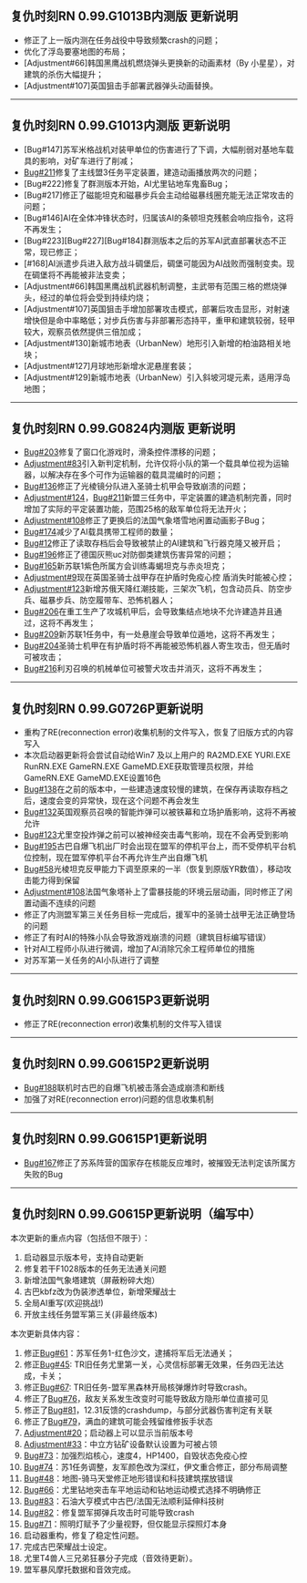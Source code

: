## 复仇时刻RN 0.99.G1013B内测版 更新说明
* 修正了上一版内测在任务战役中导致频繁crash的问题；
* 优化了浮岛要塞地图的布局；
* [Adjustment#66]韩国黑鹰战机燃烧弹头更换新的动画素材（By 小星星），对建筑的杀伤大幅提升；
* [Adjustment#107]英国狙击手部署武器弹头动画替换。

***

## 复仇时刻RN 0.99.G1013内测版 更新说明
* [Bug#147]苏军米格战机对装甲单位的伤害进行了下调，大幅削弱对基地车载具的影响，对矿车进行了削减；
* [Bug#211]修复了主线盟3任务平定装置，建造动画播放两次的问题；
* [Bug#222]修复了群测版本开始，AI尤里钻地车鬼畜Bug；
* [Bug#217]修正了磁能坦克和磁暴步兵会主动给磁暴线圈充能无法正常攻击的问题；
* [Bug#146]AI在全体冲锋状态时，归属该AI的条顿坦克残骸会响应指令，这将不再发生； 
* [Bug#223][Bug#227][Bug#184]群测版本之后的苏军AI武直部署状态不正常，现已修正；
* [#168]AI派遣步兵进入敌方战斗碉堡后，碉堡可能因为AI战败而强制变卖。现在碉堡将不再能被非法变卖；
* [Adjustment#66]韩国黑鹰战机武器机制调整，主武带有范围三格的燃烧弹头，经过的单位将会受到持续灼烧；
* [Adjustment#107]英国狙击手增加部署攻击模式，部署后攻击显形，对射速增快但是命中率略低；对步兵伤害与非部署形态持平，重甲和建筑较弱，轻甲较大，观察员依然提供三倍加成；
* [Adjustment#130]新城市地表（UrbanNew）地形引入新增的柏油路相关地块；
* [Adjustment#127]月球地形新增水泥悬崖套装；
* [Adjustment#129]新城市地表（UrbanNew）引入斜坡河堤元素，适用浮岛地图；

***

## 复仇时刻RN 0.99.G0824内测版 更新说明
* [Bug#203]修复了窗口化游戏时，滑条控件漂移的问题；
* [Adjustment#83]引入新判定机制，允许仅将小队的第一个载具单位视为运输器，以解决存在多个可作为运输器的载具混编时的问题；
* [Bug#136]修正了光棱镜分队进入圣骑士机甲会导致崩溃的问题；
* [Adjustment#124]，[Bug#211]新盟三任务中，平定装置的建造机制完善，同时增加了实际的平定装置功能，范围25格的敌军单位将无法开火； 
* [Adjustment#108]修正了更换后的法国气象塔雪地闲置动画影子Bug；
* [Bug#174]减少了AI载具携带工程师的数量；
* [Bug#12]修正了读取存档后会导致被禁止的AI建筑和飞行器克隆又被开启；
* [Bug#196]修正了德国灰熊uc对防御类建筑伤害异常的问题；
* [Bug#165]新苏联1紫色所属方会训练毒蝎坦克与赤炎坦克；
* [Adjustment#9]现在英国圣骑士战甲存在护盾时免疫心控 盾消失时能被心控；
* [Adjustment#123]新增苏俄天降红潮技能，三架次飞机，包含动员兵、防空步兵、磁暴步兵、防空履带车、恐怖机器人；
* [Bug#206]在重工生产了攻城机甲后，会导致集结点地块不允许建造并且通过，这将不再发生；
* [Bug#209]新苏联1任务中，有一处悬崖会导致单位遁地，这将不再发生；
* [Bug#204]圣骑士机甲在有护盾时将不再能被恐怖机器人寄生攻击，但无盾时可被攻击；
* [Bug#216]利刃召唤的机械单位可被警犬攻击并消灭，这将不再发生；

***
## 复仇时刻RN 0.99.G0726P更新说明
* 重构了RE(reconnection error)收集机制的文件写入，恢复了旧版方式的内容写入
* 本次启动器更新将会尝试自动给Win7 及以上用户的 RA2MD.EXE YURI.EXE RunRN.EXE GameRN.EXE GameMD.EXE获取管理员权限，并给GameRN.EXE GameMD.EXE设置16色
* [Bug#138]在之前的版本中，一些建造速度较慢的建筑，在保存再读取存档之后，速度会变的异常快，现在这个问题不再会发生
* [Bug#132]英国观察员召唤的智能炸弹可以被铁幕和立场护盾影响，这将不再被允许
* [Bug#123]尤里空投炸弹之前可以被神经突击毒气影响，现在不会再受到影响
* [Bug#195]古巴自爆飞机出厂时会出现在盟军的停机平台上，而不受停机平台机位控制，现在盟军停机平台不再允许生产出自爆飞机
* [Bug#58]光棱坦克反甲能力下调至原来的一半（恢复到原版YR数值），移动攻击能力得到保留
* [Adjustment#108]法国气象塔补上了雷暴技能的环境云层动画，同时修正了闲置动画不连续的问题
* 修正了内测盟军第三关任务目标一完成后，援军中的圣骑士战甲无法正确登场的问题
* 修正了有时AI的特殊小队会导致游戏崩溃的问题（建筑目标编写错误）
* 针对AI工程师小队进行微调，增加了AI消除冗余工程师单位的措施
* 对苏军第一关任务的AI小队进行了调整

***

## 复仇时刻RN 0.99.G0615P3更新说明
* 修正了RE(reconnection error)收集机制的文件写入错误

***
## 复仇时刻RN 0.99.G0615P2更新说明

* [Bug#188]联机时古巴的自爆飞机被击落会造成崩溃和断线
* 加强了对RE(reconnection error)问题的信息收集机制

***

## 复仇时刻RN 0.99.G0615P1更新说明

* [Bug#167]修正了苏系阵营的国家存在核能反应堆时，被摧毁无法判定该所属方失败的Bug

***

## 复仇时刻RN 0.99.G0615P更新说明（编写中）
本次更新的重点内容（包括但不限于）：
1. 启动器显示版本号，支持自动更新
2. 修复若干F1028版本的任务无法通关问题
3. 新增法国气象塔建筑（屏蔽粉碎大炮）
4. 古巴kbfz改为伪装渗透单位，新增荣耀战士
5. 全局AI重写(欢迎挑战!)
6. 开放主线任务盟军第三关(非最终版本)

本次更新具体内容：
1. 修正[Bug#61]：苏军任务1-红色沙文，逮捕将军后无法通关；
2. 修正[Bug#45]: TR旧任务尤里第一关，心灵信标部署无效果，任务四无法达成，卡关；
3. 修正[Bug#67]: TR旧任务-盟军黑森林开局核弹爆炸时导致crash。
4. 修正了[Bug#76]，敌友关系发生改变时可能导致敌方隐形单位直接可见
5. 修正了[Bug#81]，12.31反馈的crashdump，与部分武器伤害判定有关联
6. 修正了[Bug#79]，满血的建筑可能会残留维修扳手状态
7. [Adjustment#20]；启动器上可以显示当前版本号
8. [Adjustment#33]：中立方钻矿设备默认设置为可被占领
9. [Bug#73]：加强烈焰核心，速度4，HP1400，自毁状态免疫心控
10. [Bug#74]：苏1任务调整，友军颜色改为深红，伊文重合修正，部分布局调整
11. [Bug#48]：地图-骑马天堂修正地形错误和科技建筑摆放错误
12. [Bug#66]：尤里钻地突击车平地运动和钻地运动模式选择不明确修正
13. [Bug#83]：石油大亨模式中古巴/法国无法顺利延伸科技树
14. [Bug#82]：修复盟军掷弹兵攻击时可能导致crash
15. [Bug#71]：照明灯赋予了少量视野，但仅能显示探照灯本身
16. 启动器重构，修复了稳定性问题。
17. 完成古巴荣耀战士设定。
18. 尤里T4兽人三兄弟狂暴分子完成（音效待更新）。
19. 盟军暴风摩托数据和音效完成。


[Bug#12]:https://github.com/Zero-Fanker/RN_All_Issues/issues/12
[Bug#45]:https://github.com/Zero-Fanker/RN_All_Issues/issues/45
[Bug#48]:https://github.com/Zero-Fanker/RN_All_Issues/issues/48
[Bug#58]:https://github.com/Zero-Fanker/RN_All_Issues/issues/58
[Bug#61]:https://github.com/Zero-Fanker/RN_All_Issues/issues/61
[Bug#66]:https://github.com/Zero-Fanker/RN_All_Issues/issues/66
[Bug#67]:https://github.com/Zero-Fanker/RN_All_Issues/issues/67
[Bug#71]:https://github.com/Zero-Fanker/RN_All_Issues/issues/71
[Bug#73]:https://github.com/Zero-Fanker/RN_All_Issues/issues/73
[Bug#74]:https://github.com/Zero-Fanker/RN_All_Issues/issues/74
[Bug#76]:https://github.com/Zero-Fanker/RN_All_Issues/issues/76
[Bug#79]:https://github.com/Zero-Fanker/RN_All_Issues/issues/79
[Bug#81]:https://github.com/Zero-Fanker/RN_All_Issues/issues/81
[Bug#82]:https://github.com/Zero-Fanker/RN_All_Issues/issues/82
[Bug#83]:https://github.com/Zero-Fanker/RN_All_Issues/issues/83
[Bug#123]:https://github.com/Zero-Fanker/RN_All_Issues/issues/123
[Bug#132]:https://github.com/Zero-Fanker/RN_All_Issues/issues/132
[Bug#136]:https://github.com/Zero-Fanker/RN_All_Issues/issues/136
[Bug#138]:https://github.com/Zero-Fanker/RN_All_Issues/issues/138
[Bug#165]:https://github.com/Zero-Fanker/RN_All_Issues/issues/165
[Bug#167]:https://github.com/Zero-Fanker/RN_All_Issues/issues/167
[Bug#174]:https://github.com/Zero-Fanker/RN_All_Issues/issues/174
[Bug#188]:https://github.com/Zero-Fanker/RN_All_Issues/issues/188
[Bug#195]:https://github.com/Zero-Fanker/RN_All_Issues/issues/195
[Bug#196]:https://github.com/Zero-Fanker/RN_All_Issues/issues/196
[Bug#203]:https://github.com/Zero-Fanker/RN_All_Issues/issues/203
[Bug#204]:https://github.com/Zero-Fanker/RN_All_Issues/issues/204
[Bug#206]:https://github.com/Zero-Fanker/RN_All_Issues/issues/206
[Bug#209]:https://github.com/Zero-Fanker/RN_All_Issues/issues/209
[Bug#211]:https://github.com/Zero-Fanker/RN_All_Issues/issues/211
[Bug#216]:https://github.com/Zero-Fanker/RN_All_Issues/issues/216
[Adjustment#9]:https://github.com/Zero-Fanker/RN_Internal_Issues/issues/9
[Adjustment#20]:https://github.com/Zero-Fanker/RN_Internal_Issues/issues/20
[Adjustment#33]:https://github.com/Zero-Fanker/RN_Internal_Issues/issues/33
[Adjustment#83]:https://github.com/Zero-Fanker/RN_Internal_Issues/issues/83
[Adjustment#108]:https://github.com/Zero-Fanker/RN_Internal_Issues/issues/108
[Adjustment#123]:https://github.com/Zero-Fanker/RN_Internal_Issues/issues/123
[Adjustment#124]:https://github.com/Zero-Fanker/RN_Internal_Issues/issues/124